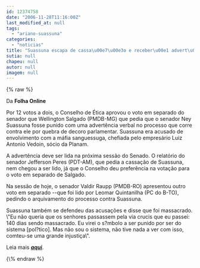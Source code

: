 ```yaml
---
id: 12374758
date: "2006-11-28T11:16:00Z"
last_modified_at: null
tags:
  - "ariano-suassuna"
categories:
  - "noticias"
title: "Suassuna escapa de cassa\u00e7\u00e3o e receber\u00e1 advert\u00eancia verbal"
sutia: null
chapeu: null
autor: null
imagem: null
---
```

{\% raw %}
<p><P>Da <STRONG>Folha Online</STRONG></P></p>
<p><P>Por 12 votos a dois, o Conselho de Ética aprovou o voto em separado do senador que Wellington Salgado (PMDB-MG) que pedia que o senador Ney Suassuna fosse punido com uma advertência verbal no processo que corre contra ele por quebra de decoro parlamentar. Suassuna era acusado de envolvimento com a máfia sanguessuga, chefiada pelo empresário Luiz Antonio Vedoin, sócio da Planam.</P></p>
<p><P>A advertência deve ser lida na próxima sessão do Senado. O relatório do senador Jefferson Peres (PDT-AM), que pedia a cassação de Suassuna, nem chegou a ser lido, já que o Conselho deu preferência na votação para o voto em separado de Salgado.</P></p>
<p><P>Na sessão de hoje, o senador Valdir Raupp (PMDB-RO) apresentou outro voto em separado --que foi lido por Leomar Quintanilha (PC do B-TO), pedindo o arquivamento do processo contra Suassuna.</P></p>
<p><P>Suassuna também se defendeu das acusações e disse que foi massacrado. \"Eu não queria que os senhores passassem pela via crucis que eu passei: 140 dias sendo massacrado. Eu virei o s?mbolo a ser punido por ser do sistema [pol?tico]. Mas não sou o sistema, não tive nada a ver com isso, comteu-se uma grande injustiça\".</P></p>
<p><P>Leia mais <STRONG><EM><A href=\"https://www1.folha.uol.com.br/folha/brasil/ult96u87150.shtml\" target=_blank>aqui</A></EM></STRONG>.</P> </p>
{\% endraw %}